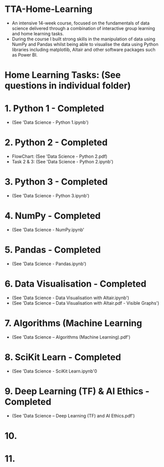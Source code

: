 # TTA-Home-Learning

- An intensive 14-week course, focused on the fundamentals of data science delivered through a combination of interactive group learning and home learning tasks. 
- During the course I built strong skills in the manipulation of data using NumPy and Pandas whilst being able to visualise the data using Python libraries including matplotlib, Altair and other software packages such as Power BI.

# Home Learning Tasks: (See questions in individual folder)

# 1. Python 1 - Completed 
- (See 'Data Science - Python 1.ipynb')

# 2. Python 2 - Completed
- FlowChart: (See 'Data Science - Python 2.pdf)
- Task 2 & 3: (See 'Data Science - Python 2.ipynb')

# 3. Python 3 - Completed
- (See 'Data Science - Python 3.ipynb')

# 4. NumPy - Completed
- (See 'Data Science - NumPy.ipynb'

# 5. Pandas - Completed
- (See 'Data Science - Pandas.ipynb')

# 6. Data Visualisation - Completed
- (See 'Data Science - Data Visualisation with Altair.ipynb')
- (See 'Data Science – Data Visualisation with Altair.pdf - Visible Graphs')

# 7. Algorithms (Machine Learning
- (See 'Data Science – Algorithms (Machine Learning).pdf')

# 8. SciKit Learn - Completed
- (See 'Data Science - SciKit Learn.ipynb'0

# 9. Deep Learning (TF) & AI Ethics - Completed
- (See 'Data Science – Deep Learning (TF) and AI Ethics.pdf')

# 10. 

# 11.




